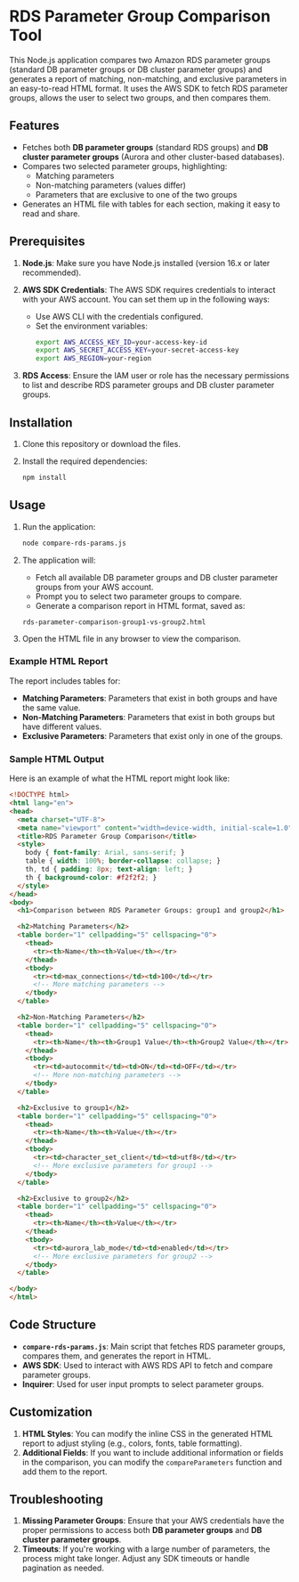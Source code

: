 # RDS Parameter Group Comparison Tool

This Node.js application compares two Amazon RDS parameter groups (standard DB parameter groups or DB cluster parameter groups) and generates a report of matching, non-matching, and exclusive parameters in an easy-to-read HTML format. It uses the AWS SDK to fetch RDS parameter groups, allows the user to select two groups, and then compares them.

## Features
- Fetches both **DB parameter groups** (standard RDS groups) and **DB cluster parameter groups** (Aurora and other cluster-based databases).
- Compares two selected parameter groups, highlighting:
  - Matching parameters
  - Non-matching parameters (values differ)
  - Parameters that are exclusive to one of the two groups
- Generates an HTML file with tables for each section, making it easy to read and share.

## Prerequisites

1. **Node.js**: Make sure you have Node.js installed (version 16.x or later recommended).

2. **AWS SDK Credentials**: The AWS SDK requires credentials to interact with your AWS account. You can set them up in the following ways:
   - Use AWS CLI with the credentials configured.
   - Set the environment variables:
     ```bash
     export AWS_ACCESS_KEY_ID=your-access-key-id
     export AWS_SECRET_ACCESS_KEY=your-secret-access-key
     export AWS_REGION=your-region
     ```

3. **RDS Access**: Ensure the IAM user or role has the necessary permissions to list and describe RDS parameter groups and DB cluster parameter groups.

## Installation

1. Clone this repository or download the files.

2. Install the required dependencies:

   ```bash
   npm install
   ```

## Usage

1. Run the application:

   ```bash
   node compare-rds-params.js
   ```

2. The application will:
   - Fetch all available DB parameter groups and DB cluster parameter groups from your AWS account.
   - Prompt you to select two parameter groups to compare.
   - Generate a comparison report in HTML format, saved as:

   ```
   rds-parameter-comparison-group1-vs-group2.html
   ```

3. Open the HTML file in any browser to view the comparison.

### Example HTML Report

The report includes tables for:
- **Matching Parameters**: Parameters that exist in both groups and have the same value.
- **Non-Matching Parameters**: Parameters that exist in both groups but have different values.
- **Exclusive Parameters**: Parameters that exist only in one of the groups.

### Sample HTML Output

Here is an example of what the HTML report might look like:

```html
<!DOCTYPE html>
<html lang="en">
<head>
  <meta charset="UTF-8">
  <meta name="viewport" content="width=device-width, initial-scale=1.0">
  <title>RDS Parameter Group Comparison</title>
  <style>
    body { font-family: Arial, sans-serif; }
    table { width: 100%; border-collapse: collapse; }
    th, td { padding: 8px; text-align: left; }
    th { background-color: #f2f2f2; }
  </style>
</head>
<body>
  <h1>Comparison between RDS Parameter Groups: group1 and group2</h1>

  <h2>Matching Parameters</h2>
  <table border="1" cellpadding="5" cellspacing="0">
    <thead>
      <tr><th>Name</th><th>Value</th></tr>
    </thead>
    <tbody>
      <tr><td>max_connections</td><td>100</td></tr>
      <!-- More matching parameters -->
    </tbody>
  </table>

  <h2>Non-Matching Parameters</h2>
  <table border="1" cellpadding="5" cellspacing="0">
    <thead>
      <tr><th>Name</th><th>Group1 Value</th><th>Group2 Value</th></tr>
    </thead>
    <tbody>
      <tr><td>autocommit</td><td>ON</td><td>OFF</td></tr>
      <!-- More non-matching parameters -->
    </tbody>
  </table>

  <h2>Exclusive to group1</h2>
  <table border="1" cellpadding="5" cellspacing="0">
    <thead>
      <tr><th>Name</th><th>Value</th></tr>
    </thead>
    <tbody>
      <tr><td>character_set_client</td><td>utf8</td></tr>
      <!-- More exclusive parameters for group1 -->
    </tbody>
  </table>

  <h2>Exclusive to group2</h2>
  <table border="1" cellpadding="5" cellspacing="0">
    <thead>
      <tr><th>Name</th><th>Value</th></tr>
    </thead>
    <tbody>
      <tr><td>aurora_lab_mode</td><td>enabled</td></tr>
      <!-- More exclusive parameters for group2 -->
    </tbody>
  </table>

</body>
</html>
```

## Code Structure

- **`compare-rds-params.js`**: Main script that fetches RDS parameter groups, compares them, and generates the report in HTML.
- **AWS SDK**: Used to interact with AWS RDS API to fetch and compare parameter groups.
- **Inquirer**: Used for user input prompts to select parameter groups.

## Customization

1. **HTML Styles**: You can modify the inline CSS in the generated HTML report to adjust styling (e.g., colors, fonts, table formatting).
2. **Additional Fields**: If you want to include additional information or fields in the comparison, you can modify the `compareParameters` function and add them to the report.

## Troubleshooting

1. **Missing Parameter Groups**: Ensure that your AWS credentials have the proper permissions to access both **DB parameter groups** and **DB cluster parameter groups**.
2. **Timeouts**: If you're working with a large number of parameters, the process might take longer. Adjust any SDK timeouts or handle pagination as needed.
